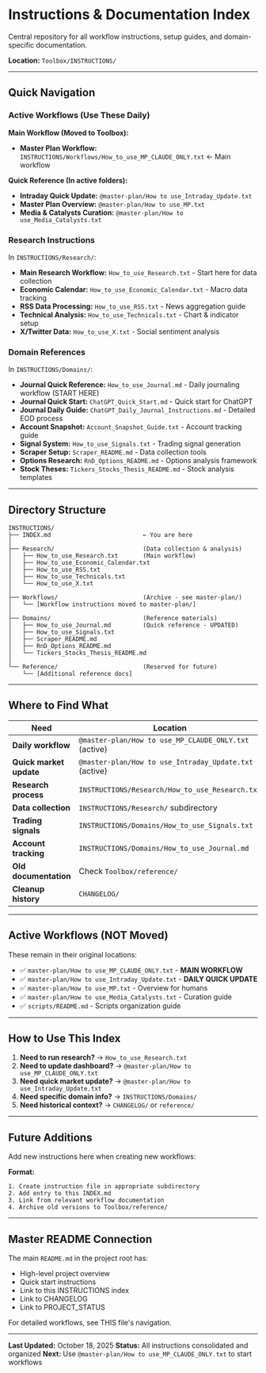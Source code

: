 # Instructions & Documentation Index

Central repository for all workflow instructions, setup guides, and domain-specific documentation.

**Location:** `Toolbox/INSTRUCTIONS/`

---

## Quick Navigation

### Active Workflows (Use These Daily)

**Main Workflow (Moved to Toolbox):**
- **Master Plan Workflow:** `INSTRUCTIONS/Workflows/How_to_use_MP_CLAUDE_ONLY.txt` ← Main workflow

**Quick Reference (In active folders):**
- **Intraday Quick Update:** `@master-plan/How to use_Intraday_Update.txt`
- **Master Plan Overview:** `@master-plan/How to use_MP.txt`
- **Media & Catalysts Curation:** `@master-plan/How to use_Media_Catalysts.txt`

### Research Instructions
In `INSTRUCTIONS/Research/`:
- **Main Research Workflow:** `How_to_use_Research.txt` - Start here for data collection
- **Economic Calendar:** `How_to_use_Economic_Calendar.txt` - Macro data tracking
- **RSS Data Processing:** `How_to_use_RSS.txt` - News aggregation guide
- **Technical Analysis:** `How_to_use_Technicals.txt` - Chart & indicator setup
- **X/Twitter Data:** `How_to_use_X.txt` - Social sentiment analysis

### Domain References
In `INSTRUCTIONS/Domains/`:
- **Journal Quick Reference:** `How_to_use_Journal.md` - Daily journaling workflow (START HERE)
- **Journal Quick Start:** `ChatGPT_Quick_Start.md` - Quick start for ChatGPT
- **Journal Daily Guide:** `ChatGPT_Daily_Journal_Instructions.md` - Detailed EOD process
- **Account Snapshot:** `Account_Snapshot_Guide.txt` - Account tracking guide
- **Signal System:** `How_to_use_Signals.txt` - Trading signal generation
- **Scraper Setup:** `Scraper_README.md` - Data collection tools
- **Options Research:** `RnD_Options_README.md` - Options analysis framework
- **Stock Theses:** `Tickers_Stocks_Thesis_README.md` - Stock analysis templates

---

## Directory Structure

```
INSTRUCTIONS/
├── INDEX.md                          ← You are here
│
├── Research/                         (Data collection & analysis)
│   ├── How_to_use_Research.txt       (Main workflow)
│   ├── How_to_use_Economic_Calendar.txt
│   ├── How_to_use_RSS.txt
│   ├── How_to_use_Technicals.txt
│   └── How_to_use_X.txt
│
├── Workflows/                        (Archive - see master-plan/)
│   └── [Workflow instructions moved to master-plan/]
│
├── Domains/                          (Reference materials)
│   ├── How_to_use_Journal.md         (Quick reference - UPDATED)
│   ├── How_to_use_Signals.txt
│   ├── Scraper_README.md
│   ├── RnD_Options_README.md
│   └── Tickers_Stocks_Thesis_README.md
│
└── Reference/                        (Reserved for future)
    └── [Additional reference docs]
```

---

## Where to Find What

| Need | Location |
|------|----------|
| **Daily workflow** | `@master-plan/How to use_MP_CLAUDE_ONLY.txt` (active) |
| **Quick market update** | `@master-plan/How to use_Intraday_Update.txt` (active) |
| **Research process** | `INSTRUCTIONS/Research/How_to_use_Research.txt` |
| **Data collection** | `INSTRUCTIONS/Research/` subdirectory |
| **Trading signals** | `INSTRUCTIONS/Domains/How_to_use_Signals.txt` |
| **Account tracking** | `INSTRUCTIONS/Domains/How_to_use_Journal.md` |
| **Old documentation** | Check `Toolbox/reference/` |
| **Cleanup history** | `CHANGELOG/` |

---

## Active Workflows (NOT Moved)

These remain in their original locations:
- ✅ `master-plan/How to use_MP_CLAUDE_ONLY.txt` - **MAIN WORKFLOW**
- ✅ `master-plan/How to use_Intraday_Update.txt` - **DAILY QUICK UPDATE**
- ✅ `master-plan/How to use_MP.txt` - Overview for humans
- ✅ `master-plan/How to use_Media_Catalysts.txt` - Curation guide
- ✅ `scripts/README.md` - Scripts organization guide

---

## How to Use This Index

1. **Need to run research?** → `How_to_use_Research.txt`
2. **Need to update dashboard?** → `@master-plan/How to use_MP_CLAUDE_ONLY.txt`
3. **Need quick market update?** → `@master-plan/How to use_Intraday_Update.txt`
4. **Need specific domain info?** → `INSTRUCTIONS/Domains/`
5. **Need historical context?** → `CHANGELOG/` or `reference/`

---

## Future Additions

Add new instructions here when creating new workflows:

**Format:**
```
1. Create instruction file in appropriate subdirectory
2. Add entry to this INDEX.md
3. Link from relevant workflow documentation
4. Archive old versions to Toolbox/reference/
```

---

## Master README Connection

The main `README.md` in the project root has:
- High-level project overview
- Quick start instructions
- Link to this INSTRUCTIONS index
- Link to CHANGELOG
- Link to PROJECT_STATUS

For detailed workflows, see THIS file's navigation.

---

**Last Updated:** October 18, 2025
**Status:** All instructions consolidated and organized
**Next:** Use `@master-plan/How to use_MP_CLAUDE_ONLY.txt` to start workflows
